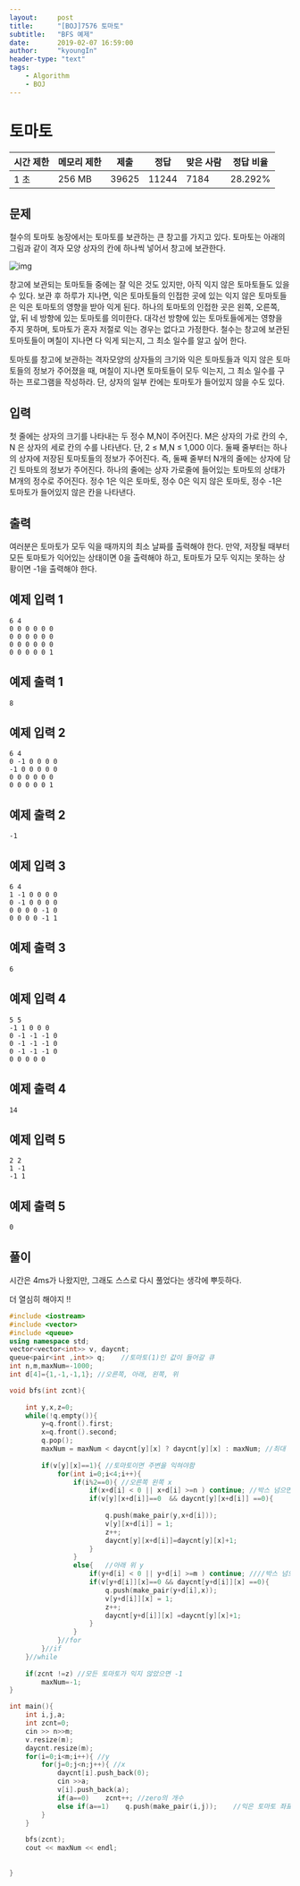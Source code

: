 ```yaml
---
layout:     post
title:      "[BOJ]7576 토마토"
subtitle:   "BFS 예제"
date:       2019-02-07 16:59:00
author:     "kyoungIn"
header-type: "text"
tags:
    - Algorithm
    - BOJ
---
```

# 토마토 

| 시간 제한 | 메모리 제한 | 제출  | 정답  | 맞은 사람 | 정답 비율 |
| --------- | ----------- | ----- | ----- | --------- | --------- |
| 1 초      | 256 MB      | 39625 | 11244 | 7184      | 28.292%   |

## 문제

철수의 토마토 농장에서는 토마토를 보관하는 큰 창고를 가지고 있다. 토마토는 아래의 그림과 같이 격자 모양 상자의 칸에 하나씩 넣어서 창고에 보관한다. 

![img](https://www.acmicpc.net/upload/images/tmt.png)

창고에 보관되는 토마토들 중에는 잘 익은 것도 있지만, 아직 익지 않은 토마토들도 있을 수 있다. 보관 후 하루가 지나면, 익은 토마토들의 인접한 곳에 있는 익지 않은 토마토들은 익은 토마토의 영향을 받아 익게 된다. 하나의 토마토의 인접한 곳은 왼쪽, 오른쪽, 앞, 뒤 네 방향에 있는 토마토를 의미한다. 대각선 방향에 있는 토마토들에게는 영향을 주지 못하며, 토마토가 혼자 저절로 익는 경우는 없다고 가정한다. 철수는 창고에 보관된 토마토들이 며칠이 지나면 다 익게 되는지, 그 최소 일수를 알고 싶어 한다.

토마토를 창고에 보관하는 격자모양의 상자들의 크기와 익은 토마토들과 익지 않은 토마토들의 정보가 주어졌을 때, 며칠이 지나면 토마토들이 모두 익는지, 그 최소 일수를 구하는 프로그램을 작성하라. 단, 상자의 일부 칸에는 토마토가 들어있지 않을 수도 있다.

## 입력

첫 줄에는 상자의 크기를 나타내는 두 정수 M,N이 주어진다. M은 상자의 가로 칸의 수, N 은 상자의 세로 칸의 수를 나타낸다. 단, 2 ≤ M,N ≤ 1,000 이다. 둘째 줄부터는 하나의 상자에 저장된 토마토들의 정보가 주어진다. 즉, 둘째 줄부터 N개의 줄에는 상자에 담긴 토마토의 정보가 주어진다. 하나의 줄에는 상자 가로줄에 들어있는 토마토의 상태가 M개의 정수로 주어진다. 정수 1은 익은 토마토, 정수 0은 익지 않은 토마토, 정수 -1은 토마토가 들어있지 않은 칸을 나타낸다. 

## 출력

여러분은 토마토가 모두 익을 때까지의 최소 날짜를 출력해야 한다. 만약, 저장될 때부터 모든 토마토가 익어있는 상태이면 0을 출력해야 하고, 토마토가 모두 익지는 못하는 상황이면 -1을 출력해야 한다.

## 예제 입력 1

```
6 4
0 0 0 0 0 0
0 0 0 0 0 0
0 0 0 0 0 0
0 0 0 0 0 1
```

## 예제 출력 1

```
8
```

## 예제 입력 2

```
6 4
0 -1 0 0 0 0
-1 0 0 0 0 0
0 0 0 0 0 0
0 0 0 0 0 1
```

## 예제 출력 2

```
-1
```

## 예제 입력 3

```
6 4
1 -1 0 0 0 0
0 -1 0 0 0 0
0 0 0 0 -1 0
0 0 0 0 -1 1
```

## 예제 출력 3

```
6
```

## 예제 입력 4

```
5 5
-1 1 0 0 0
0 -1 -1 -1 0
0 -1 -1 -1 0
0 -1 -1 -1 0
0 0 0 0 0
```

## 예제 출력 4

```
14
```

## 예제 입력 5

```
2 2
1 -1
-1 1
```

## 예제 출력 5

```
0
```



## 풀이 

시간은  4ms가 나왔지만, 그래도 스스로 다시 풀었다는 생각에 뿌듯하다.

더 열심히 해야지 !! 

```cpp
#include <iostream>
#include <vector>
#include <queue>
using namespace std;
vector<vector<int>> v, daycnt;
queue<pair<int ,int>> q;	//토마토(1)인 값이 들어갈 큐
int n,m,maxNum=-1000;
int d[4]={1,-1,-1,1}; //오른쪽, 아래, 왼쪽, 위

void bfs(int zcnt){
    
    int y,x,z=0;
    while(!q.empty()){
        y=q.front().first;
        x=q.front().second;
        q.pop();
        maxNum = maxNum < daycnt[y][x] ? daycnt[y][x] : maxNum; //최대 일수 계산
        
        if(v[y][x]==1){	//토마토이면 주변을 익혀야함
            for(int i=0;i<4;i++){
                if(i%2==0){ //오른쪽 왼쪽 x
                    if(x+d[i] < 0 || x+d[i] >=n ) continue;	//박스 넘으면 안됨
                    if(v[y][x+d[i]]==0  && daycnt[y][x+d[i]] ==0){
                        
                        q.push(make_pair(y,x+d[i]));
                        v[y][x+d[i]] = 1;
                        z++;
                        daycnt[y][x+d[i]]=daycnt[y][x]+1;
                    }
                }
                else{   //아래 위 y
                    if(y+d[i] < 0 || y+d[i] >=m ) continue;	////박스 넘으면 안됨
                    if(v[y+d[i]][x]==0 && daycnt[y+d[i]][x] ==0){
                        q.push(make_pair(y+d[i],x));
                        v[y+d[i]][x] = 1;
                        z++;
                        daycnt[y+d[i]][x] =daycnt[y][x]+1;
                    }
                }
            }//for
        }//if
    }//while
    
    if(zcnt !=z) //모든 토마토가 익지 않았으면 -1
        maxNum=-1;
}

int main(){
    int i,j,a;
    int zcnt=0;
    cin >> n>>m;
    v.resize(m);
    daycnt.resize(m);
    for(i=0;i<m;i++){ //y
        for(j=0;j<n;j++){ //x
            daycnt[i].push_back(0);
            cin >>a;
            v[i].push_back(a);
            if(a==0)    zcnt++;	//zero의 개수
            else if(a==1)    q.push(make_pair(i,j));	//익은 토마토 좌표
        }
    }
    
    bfs(zcnt);
    cout << maxNum << endl;
    
    
}

```

